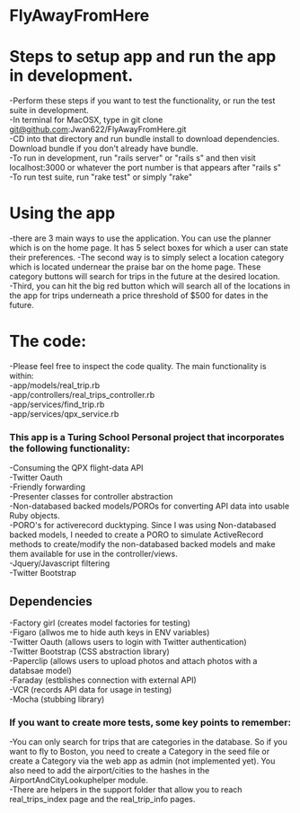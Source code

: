 # FlyAwayFromHere

# Steps to setup app and run the app in development.
-Perform these steps if you want to test the functionality, or run the test suite in development.  
-In terminal for MacOSX, type in git clone git@github.com:Jwan622/FlyAwayFromHere.git  
-CD into that directory and run bundle install to download dependencies. Download bundle if you don't already have bundle.  
-To run in development, run "rails server" or "rails s" and then visit localhost:3000 or whatever the port number is that appears after "rails s"  
-To run test suite, run "rake test" or simply "rake"  

# Using the app
-there are 3 main ways to use the application. You can use the planner which is on the home page. It has 5 select boxes for which a user can state their preferences.
-The second way is to simply select a location category which is located undernear the praise bar on the home page. These category buttons will search for trips in the future at the desired location.  
-Third, you can hit the big red button which will search all of the locations in the app for trips underneath a price threshold of $500 for dates in the future.  

# The code:
-Please feel free to inspect the code quality. The main functionality is within:  
  -app/models/real_trip.rb  
  -app/controllers/real_trips_controller.rb  
  -app/services/find_trip.rb  
  -app/services/qpx_service.rb  

### This app is a Turing School Personal project that incorporates the following functionality:
-Consuming the QPX flight-data API  
-Twitter Oauth  
-Friendly forwarding  
-Presenter classes for controller abstraction  
-Non-databased backed models/POROs for converting API data into usable Ruby objects.  
-PORO's for activerecord ducktyping. Since I was using Non-databased backed models, I needed to create a PORO to simulate ActiveRecord methods to create/modify the non-databased backed models and make them available for use in the controller/views.  
-Jquery/Javascript filtering  
-Twitter Bootstrap  

## Dependencies
-Factory girl (creates model factories for testing)  
-Figaro (allwos me to hide auth keys in ENV variables)  
-Twitter Oauth (allows users to login with Twitter authentication)  
-Twitter Bootstrap (CSS abstraction library)  
-Paperclip (allows users to upload photos and attach photos with a databsae model)  
-Faraday (estblishes connection with external API)  
-VCR (records API data for usage in testing)  
-Mocha (stubbing library)  


### If you want to create more tests, some key points to remember:
-You can only search for trips that are categories in the database. So if you want to fly to Boston, you need to create a Category in the
 seed file or create a Category via the web app as admin (not implemented yet). You also need to add the airport/cities to the hashes in the
 AirportAndCityLookuphelper module.  
-There are helpers in the support folder that allow you to reach real_trips_index page and the real_trip_info pages.  
